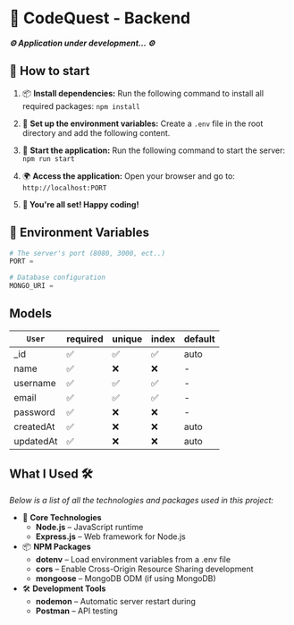 # 🧩 CodeQuest - Backend 

***⚙️ Application under development... ⚙️***

## 🚀 How to start 
1. 📦 **Install dependencies:** Run the following command to install all required packages: `npm install`

2. 📂 **Set up the environment variables:** Create a `.env` file in the root directory and add the following content.

3. 🏃 **Start the application:** Run the following command to start the server: `npm run start`

4. 🌍 **Access the application:** Open your browser and go to: `http://localhost:PORT`

5. **🎉 You're all set! Happy coding!**

## 🌱 Environment Variables 
```python
# The server's port (8080, 3000, ect..)
PORT = 

# Database configuration
MONGO_URI = 
```

## Models
| `User`  | required  | unique  | index  | default  |
|---|---|---|---|---|
| _id  | ✅  | ✅  | ✅  | auto  |
| name  | ✅  | ❌  | ❌  | -  |
| username  | ✅  | ✅  | ✅  | -  |
| email  | ✅  | ✅  | ✅  | -  |
| password  | ✅  | ❌  | ❌  | -  |
| createdAt  | ✅  | ❌  | ❌  | auto  |
| updatedAt  | ✅  | ❌  | ❌  | auto  |

## What I Used 🛠️
*Below is a list of all the technologies and packages used in this project:*

- 📌 **Core Technologies**
    - **Node.js** – JavaScript runtime
    - **Express.js** – Web framework for Node.js
- 📦 **NPM Packages**
    - **dotenv** – Load environment variables from a .env file
    - **cors** – Enable Cross-Origin Resource Sharing
    development
    - **mongoose** – MongoDB ODM (if using MongoDB)
- 🛠️ **Development Tools**
    - **nodemon** – Automatic server restart during 
    - **Postman** – API testing